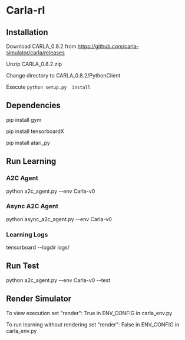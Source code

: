 # Carla-rl

## Installation

Download CARLA_0.8.2 from https://github.com/carla-simulator/carla/releases

Unzip CARLA_0.8.2.zip

Change directory to CARLA_0.8.2/PythonClient

Execute ```python setup.py  install```

## Dependencies

pip install gym

pip install tensorboardX

pip install atari_py

## Run Learning

### A2C Agent

python a2c_agent.py --env Carla-v0

### Async A2C Agent

python async_a2c_agent.py --env Carla-v0

### Learning Logs

tensorboard --logdir logs/

## Run Test

python a2c_agent.py --env Carla-v0 --test

## Render Simulator

To view execution set "render": True in ENV_CONFIG in carla_env.py

To run learning without rendering set "render": False in ENV_CONFIG in carla_env.py
